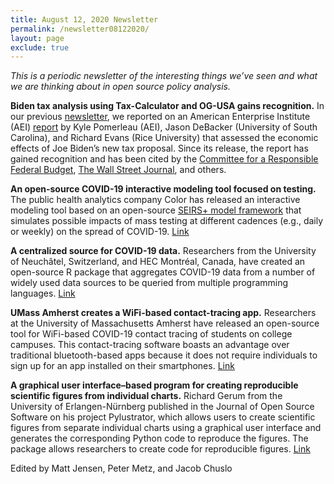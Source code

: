 ```yaml
---
title: August 12, 2020 Newsletter
permalink: /newsletter08122020/
layout: page
exclude: true
---
```

*This is a periodic newsletter of the interesting things we’ve seen and what we are thinking about in open source policy analysis.*

**Biden tax analysis using Tax-Calculator and OG-USA gains recognition.** In our previous [newsletter](https://www.ospc.org/newsletter06172020/), we reported on an American Enterprise Institute (AEI) [report](https://www.aei.org/wp-content/uploads/2020/06/An-Analysis-of-Joe-Bidens-Tax-Proposals.pdf) by Kyle Pomerleau (AEI), Jason DeBacker (University of South Carolina), and Richard Evans (Rice University) that assessed the economic effects of Joe Biden’s new tax proposal. Since its release, the report has gained recognition and has been cited by the [Committee for a Responsible Federal Budget](http://www.crfb.org/papers/understanding-joe-bidens-2020-tax-plan), [The Wall Street Journal](https://www.wsj.com/articles/read-joe-bidens-lips-new-taxes-11596235892), and others. 

**An open-source COVID-19 interactive modeling tool focused on testing.** The public health analytics company Color has released an interactive modeling tool based on an open-source [SEIRS+ model framework](https://github.com/ryansmcgee/seirsplus) that simulates possible impacts of mass testing at different cadences (e.g., daily or weekly) on the spread of COVID-19. [Link](https://www.color.com/covid-19-outbreak-model)

**A centralized source for COVID-19 data.** Researchers from the University of Neuchâtel, Switzerland, and HEC Montréal, Canada, have created an open-source R package that aggregates COVID-19 data from a number of widely used data sources to be queried from multiple programming languages. [Link](https://joss.theoj.org/papers/10.21105/joss.02376)

**UMass Amherst creates a WiFi-based contact-tracing app.** Researchers at the University of Massachusetts Amherst have released an open-source tool for WiFi-based COVID-19 contact tracing of students on college campuses. This contact-tracing software boasts an advantage over traditional bluetooth-based apps because it does not require individuals to sign up for an app installed on their smartphones. [Link](https://wifitrace.github.io)

**A graphical user interface–based program for creating reproducible scientific figures from individual charts.** Richard Gerum from the University of Erlangen-Nürnberg published in the Journal of Open Source Software on his project Pylustrator, which allows users to create scientific figures from separate individual charts using a graphical user interface and generates the corresponding Python code to reproduce the figures. The package allows researchers to create code for reproducible figures. [Link](https://joss.theoj.org/papers/10.21105/joss.01989)



Edited by Matt Jensen, Peter Metz, and Jacob Chuslo


<br>

<script style="margin-left:-35px" src="//hello.aei.org/js/forms2/js/forms2.min.js"></script>
<form style="margin-left:-35px" id="mktoForm_1256"></form>
<script style="margin-left:-35px" >MktoForms2.loadForm("//app-sj19.marketo.com", "475-PBQ-971", 1256);</script>